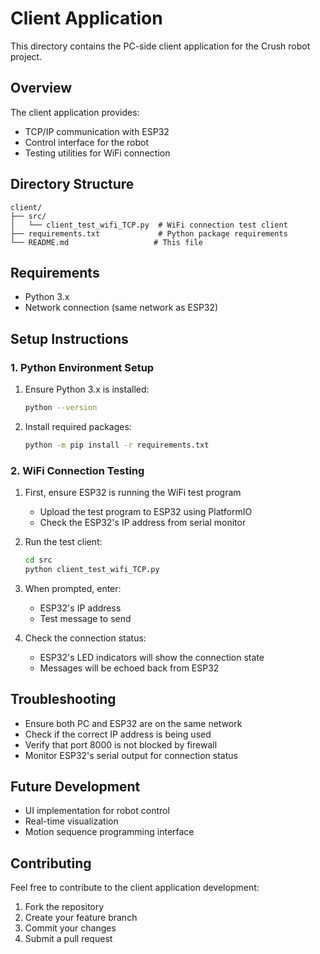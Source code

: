 # Client Application

This directory contains the PC-side client application for the Crush robot project.

## Overview
The client application provides:
- TCP/IP communication with ESP32
- Control interface for the robot
- Testing utilities for WiFi connection

## Directory Structure
```plaintext
client/
├── src/
│   └── client_test_wifi_TCP.py  # WiFi connection test client
├── requirements.txt             # Python package requirements
└── README.md                   # This file
```

## Requirements
- Python 3.x
- Network connection (same network as ESP32)

## Setup Instructions

### 1. Python Environment Setup
1. Ensure Python 3.x is installed:
   ```bash
   python --version
   ```

2. Install required packages:
   ```bash
   python -m pip install -r requirements.txt
   ```

### 2. WiFi Connection Testing

1. First, ensure ESP32 is running the WiFi test program
   - Upload the test program to ESP32 using PlatformIO
   - Check the ESP32's IP address from serial monitor

2. Run the test client:
   ```bash
   cd src
   python client_test_wifi_TCP.py
   ```

3. When prompted, enter:
   - ESP32's IP address
   - Test message to send

4. Check the connection status:
   - ESP32's LED indicators will show the connection state
   - Messages will be echoed back from ESP32

## Troubleshooting
- Ensure both PC and ESP32 are on the same network
- Check if the correct IP address is being used
- Verify that port 8000 is not blocked by firewall
- Monitor ESP32's serial output for connection status

## Future Development
- UI implementation for robot control
- Real-time visualization
- Motion sequence programming interface

## Contributing
Feel free to contribute to the client application development:
1. Fork the repository
2. Create your feature branch
3. Commit your changes
4. Submit a pull request
